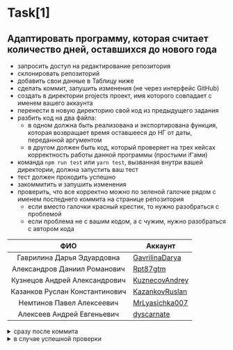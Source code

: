 # Task[1]
## Адаптировать программу, которая считает количество дней, оставшихся до нового года
- запросить доступ на редактирование репозитория
- склонировать репозиторий
- добавить свои данные в Таблицу ниже
- сделать коммит, запушить изменения (не через интерфейс GitHub)
- создать в директории projects проект, имя которого совпадает с именем вашего аккаунта
- перенести в новую директорию свой код из предыдущего задания
- разбить код на два файла:
	- в одном должна быть реализована и экспортирована функция, которая возвращает время оставшееся до НГ от даты, переданной аргументом
	- в другом должен быть код, который проверяет на трех кейсах корректность работы данной программы (простыми if'ами)
- команда `npm run test` или `yarn test`, вызванная внутри вашей директории, должна запустить ваш тест
- тест должен проходить успешно
- закоммитить и запушить изменения
- проверить, что все корректно можно по зеленой галочке рядом с именем последнего коммита на странице репозитория
	- если вместо галочки красный крестик, то нужно разобраться с проблемой
	- если проблема не с вашим кодом, а с чужим, нужно разобраться с автором кода


| ФИО | Аккаунт |
| :-:	|  ---	|
| Гаврилина Дарья Эдуардовна | [GavrilinaDarya](https://github.com/GavrilinaDarya) |
| Александров Даниил Романович | [Rpt87gtm](https://github.com/Rpt87gtm) |
| Кузнецов Андрей Александрович | [KuznecovAndrey](https://github.com/hmniaq) |
| Казанков Руслан Константинович | [KazankovRuslan](https://github.com/RuslanKazankov) |
| Немтинов Павел Алексеевич | [MrLyasichka007](https://github.com/MrLyasichka007) |
| Алексеев Андрей Евгеньевич | [dyscarnate](https://github.com/dyscarnate) |


<details>
<summary>сразу после коммита</summary>

![image](https://github.com/user-attachments/assets/a2bdd44e-a2e5-4d63-8772-2cc232c05d18)
![image](https://github.com/user-attachments/assets/8fdad818-c125-45b0-9278-9c4e0308a04b)
</details>

<details>
<summary>в случае успешной проверки</summary>

![image](https://github.com/user-attachments/assets/98d1dda7-32f0-45ea-8bbf-f06fe1c0480e)
![image](https://github.com/user-attachments/assets/ebeeb065-9396-49fe-8fbd-1114b1e4366e)
</details>
